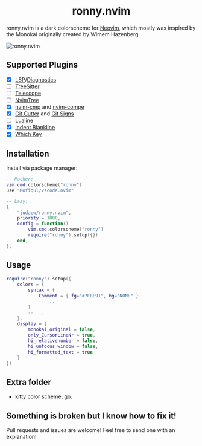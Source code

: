 <h1 align="center">ronny.nvim</h1>

ronny.nvim is a dark colorscheme for [Neovim](https://github.com/neovim/neovim), which mostly was inspired by the Monokai originally created by Wimem Hazenberg.

![ronny.nvim](path_to_screenshot.png)

## Supported Plugins

- [x] [LSP](https://github.com/neovim/nvim-lspconfig)/[Diagnostics](https://neovim.io/doc/user/diagnostic.html)
- [ ] [TreeSitter](https://github.com/nvim-treesitter/nvim-treesitter)
- [ ] [Telescope](https://github.com/nvim-telescope/telescope.nvim)
- [ ] [NvimTree](https://github.com/kyazdani42/nvim-tree.lua)
- [x] [nvim-cmp](https://github.com/hrsh7th/nvim-cmp) and [nvim-compe](https://github.com/hrsh7th/nvim-compe)
- [x] [Git Gutter](https://github.com/airblade/vim-gitgutter) and [Git Signs](https://github.com/lewis6991/gitsigns.nvim)
- [ ] [Lualine](https://github.com/hoob3rt/lualine.nvim)
- [x] [Indent Blankline](https://github.com/lukas-reineke/indent-blankline.nvim)
- [x] [Which Key](https://github.com/folke/which-key.nvim)

## Installation

Install via package manager:

```lua
-- Packer:
vim.cmd.colorscheme("ronny")
use "Mofiqul/vscode.nvim"

-- Lazy:
{
    "judaew/ronny.nvim",
    priority = 1000,
    config = function()
        vim.cmd.colorscheme("ronny")
        require("ronny").setup({})
    end,
},
```

## Usage

```lua
require("ronny").setup({
    colors = {
        syntax = {
            Comment = { fg="#7E8E91", bg="NONE" }
            -- ...
        }
        -- ...
    },
    display = {
        monokai_original = false,
        only_CursorLineNr = true,
        hi_relativenumber = false,
        hi_unfocus_window = false,
        hi_formatted_text = true
    }
})
```

## Extra folder

- [kitty](https://sw.kovidgoyal.net/kitty/) color scheme, [go](./extra/kitty/ronny.conf).

## Something is broken but I know how to fix it!

Pull requests and issues are welcome! Feel free to send one with an explanation!
